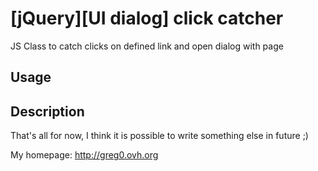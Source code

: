 [jQuery][UI dialog] click catcher
=============

JS Class to catch clicks on defined link and open dialog with page


Usage
------


Description
------

That's all for now, I think it is possible to write something else in future ;)

My homepage: <http://greg0.ovh.org>

